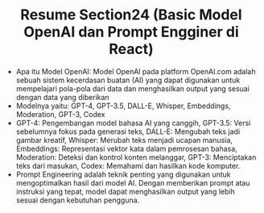 <h1 align = "center"><b>Resume Section24 (Basic Model OpenAI dan Prompt Engginer di React)</b></h1>

<ul>
    <li>Apa itu Model OpenAI: Model OpenAl pada platform OpenAl.com adalah sebuah sistem kecerdasan buatan (Al) yang dapat digunakan untuk mempelajari pola-pola dari data dan menghasilkan output yang sesuai dengan data yang diberikan</li>
    <li>Modelnya yaitu: GPT-4, GPT-3.5, DALL-E, Whisper, Embeddings, Moderation, GPT-3, Codex</li>
    <li>GPT-4: Pengembangan model bahasa AI yang canggih, GPT-3.5: Versi sebelumnya fokus pada generasi teks, DALL-E: Mengubah teks jadi gambar kreatif, Whisper: Merubah teks menjadi ucapan manusia, Embeddings: Representasi vektor kata dalam pemrosesan bahasa, Moderation: Deteksi dan kontrol konten melanggar, GPT-3: Menciptakan teks dari masukan, Codex: Memahami dan hasilkan kode komputer.</li>
    <li>Prompt Engineering adalah teknik penting yang digunakan untuk mengoptimalkan hasil dari model AI. Dengan memberikan prompt atau instruksi yang tepat, model dapat menghasilkan output yang lebih sesuai dengan kebutuhan pengguna.</li>
</ul>